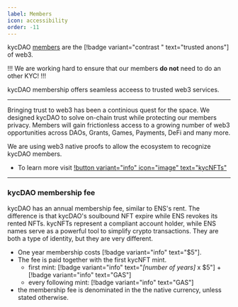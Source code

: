 ```yaml
---
label: Members
icon: accessibility
order: -11
---
```


kycDAO [members](/learn/membership.md) are the [!badge variant="contrast " text="trusted anons"] of web3.  

!!!
We are working hard to ensure that our members **do not** need to do an other KYC! 
!!!

kycDAO membership offers seamless acceess to trusted web3 services.

---

Bringing trust to web3 has been a continious quest for the space. We designed kycDAO to solve on-chain trust while protecting our members privacy. Members will gain frictionless access to a growing number of web3 opportunities across DAOs, Grants, Games, Payments, DeFi and many more. 

We are using web3 native proofs to allow the ecosystem to recognize kycDAO members. 
- To learn more visit [!button variant="info" icon="image" text="kycNFTs"](/learn/NFT.md)


--- 
### kycDAO membership fee

kycDAO has an annual membership fee, similar to ENS's rent. 
The difference is that kycDAO's soulbound NFT expire while ENS revokes its rented NFTs. kycNFTs represent a compliant account holder, while ENS names serve as a powerful tool to simplify crypto transactions. They are both a type of identity, but they are very different.

- One year membership costs [!badge variant="info" text="$5"].
- The fee is paid together with the first kycNFT mint. 
    - first mint: [!badge variant="info" text="_[number of years]_ x $5"] + [!badge variant="info" text="GAS"]
    - every following mint: [!badge variant="info" text="GAS"]
- the membership fee is denominated in the the native currency, unless stated otherwise.
